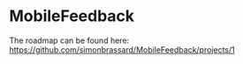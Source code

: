# MobileFeedback

The roadmap can be found here: https://github.com/simonbrassard/MobileFeedback/projects/1
